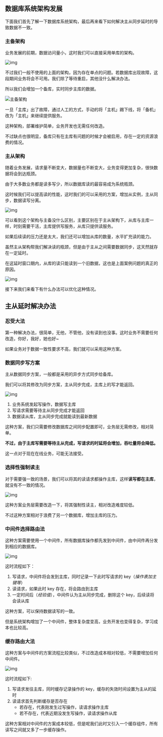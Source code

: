## 数据库系统架构发展

下面我们首先了解一下数据库系统架构，最后再来看下如何解决主从同步延时的导致数据不一致。

### 主备架构

业务发展的前期，数据访问量小，这时我们可以直接采用单库的架构。

![img](https://img2020.cnblogs.com/other/1419561/202012/1419561-20201209083821024-1449770584.jpg)

不过我们一般不使用的上面的架构，因为存在单点的问题。若数据库出现故障，这段期间业务将会不可用。我们除了等待重启，其他没什么解决办法。

所以我们会增加一个备库，实时同步主库的数据。

![主备架构](https://img2020.cnblogs.com/other/1419561/202012/1419561-20201209083821262-546067713.jpg)

一旦「主库」出了故障，通过人工的方式，手动的将「主机」踢下线，将「备机」改为「主机」来继续提供服务。

这种架构，部署维护简单，业务开发也无需任何改造。

不过缺点也很明显，备库只有在主库有问题的时候才会被启用，存在一定的资源浪费的情况。

### 主从架构

随着业务发展，请求量不断变大，数据量也不断变大，业务变得更加复杂，很快数据将会到达瓶颈。

由于大多数业务都是读多写少，所以数据库读的最容易成为系统瓶颈。

这时候我们可以提高读的性能，这时我们的可以采用的方案，增加从实例，主从同步，数据读写分离。

![img](https://img2020.cnblogs.com/other/1419561/202012/1419561-20201209083821488-800471723.jpg)

可以看到这个架构与主备没什么区别，主要区别在于主从架构下，从库与主库一样，时刻需要干活，主库提供写服务，从库只提供读服务。

如果后续读的压力还是太大，我们还可以增加从库的数量，水平扩充读的能力。

虽然主从架构帮我们解决读的瓶颈，但是由于主从之间需要数据同步，这天然就存在一定延时。

在这延时窗口期内，从库的读只能读到一个旧数据，这也是上面案例问题的真正的原因。

![img](https://img2020.cnblogs.com/other/1419561/202012/1419561-20201209083821688-426335741.jpg)

接下来我们来看下有什么办法可以优化这种情况。

## 主从延时解决办法

### 忍受大法

第一种解决办法，很简单，无他，不管他，没有读到也没事。这时业务不需要任何改造，你好，我好，她也好~

如果业务对于数据一致性要求不高，我们就可以采用这种方案。

### 数据同步写方案

主从数据同步方案，一般都是采用的异步方式同步给备库。

我们可以将其修改为同步方案，主从同步完成，主库上的写才能返回。

 ![img](https://img2020.cnblogs.com/other/1419561/202012/1419561-20201209083822080-778670159.jpg)

1. 业务系统发起写操作，数据写主库
2. 写请求需要等待主从同步完成才能返回
3. 数据读从库，主从同步完成就能读到最新数据

这种方案，我们只需要修改数据库之间同步配置即可，业务层无需修改，相对简单。

**不过，由于主库写需要等待主从完成，写请求的时延将会增加，吞吐量将会降低。**

这一点对于现在在线业务，可能无法接受。

### 选择性强制读主

对于需要强一致的场景，我们可以将其的读请求都操作主库，这样**读写都在主库**，就没有不一致的情况。

![img](https://img2020.cnblogs.com/other/1419561/202012/1419561-20201209083822530-453820426.jpg)

这种方案业务层需要改造一下，将其强制性读主，相对改造难度较低。

不过这种方案相对于浪费了另一个数据库，增加主库的压力。

### 中间件选择路由法

这种方案需要使用一个中间件，所有数据库操作都先发到中间件，由中间件再分发到相应的数据库。

![img](https://img2020.cnblogs.com/other/1419561/202012/1419561-20201209083822784-934136814.jpg)

这时流程如下：

1. 写请求，中间件将会发到主库，同时记录一下此时写请求的 key（*操作表加主键等*）
2. 读请求，如果此时 key 存在，将会路由到主库
3. 一定时间后（*经验值*），中间件认为主从同步完成，删除这个 key，后续读将会读从库

这种方案，可以保持数据读写的一致。

但是系统架构增加了一个中间件，整体复杂度变高，业务开发也变得复杂，学习成本也比较高。

### 缓存路由大法

这种方案与中间件的方案流程比较类似，不过改造成本相对较低，不需要增加任何中间件。

![img](https://img2020.cnblogs.com/other/1419561/202012/1419561-20201209083823056-165921563.jpg)

这时流程如下:

1. 写请求发往主库，同时缓存记录操作的 key，缓存的失效时间设置为主从的延时
2. 读请求首先判断缓存是否存在
   - 若存在，代表刚发生过写操作，读请求操作主库
   - 若不存在，代表近期没发生写操作，读请求操作从库

这种方案相对中间件的方案成本较低，但是呢我们此时又引入一个缓存组件，所有读写之间就又多了一步缓存操作。